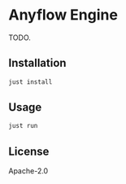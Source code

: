 # Anyflow Engine

TODO.

## Installation

```bash
just install
```

## Usage

```bash
just run
```

## License

Apache-2.0